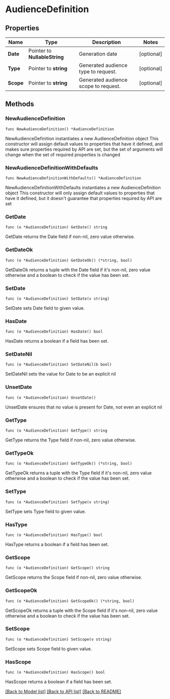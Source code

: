 # AudienceDefinition

## Properties

Name | Type | Description | Notes
------------ | ------------- | ------------- | -------------
**Date** | Pointer to **NullableString** | Generation date | [optional] 
**Type** | Pointer to **string** | Generated audience type to request. | [optional] 
**Scope** | Pointer to **string** | Generated audience scope to request. | [optional] 

## Methods

### NewAudienceDefinition

`func NewAudienceDefinition() *AudienceDefinition`

NewAudienceDefinition instantiates a new AudienceDefinition object
This constructor will assign default values to properties that have it defined,
and makes sure properties required by API are set, but the set of arguments
will change when the set of required properties is changed

### NewAudienceDefinitionWithDefaults

`func NewAudienceDefinitionWithDefaults() *AudienceDefinition`

NewAudienceDefinitionWithDefaults instantiates a new AudienceDefinition object
This constructor will only assign default values to properties that have it defined,
but it doesn't guarantee that properties required by API are set

### GetDate

`func (o *AudienceDefinition) GetDate() string`

GetDate returns the Date field if non-nil, zero value otherwise.

### GetDateOk

`func (o *AudienceDefinition) GetDateOk() (*string, bool)`

GetDateOk returns a tuple with the Date field if it's non-nil, zero value otherwise
and a boolean to check if the value has been set.

### SetDate

`func (o *AudienceDefinition) SetDate(v string)`

SetDate sets Date field to given value.

### HasDate

`func (o *AudienceDefinition) HasDate() bool`

HasDate returns a boolean if a field has been set.

### SetDateNil

`func (o *AudienceDefinition) SetDateNil(b bool)`

 SetDateNil sets the value for Date to be an explicit nil

### UnsetDate
`func (o *AudienceDefinition) UnsetDate()`

UnsetDate ensures that no value is present for Date, not even an explicit nil
### GetType

`func (o *AudienceDefinition) GetType() string`

GetType returns the Type field if non-nil, zero value otherwise.

### GetTypeOk

`func (o *AudienceDefinition) GetTypeOk() (*string, bool)`

GetTypeOk returns a tuple with the Type field if it's non-nil, zero value otherwise
and a boolean to check if the value has been set.

### SetType

`func (o *AudienceDefinition) SetType(v string)`

SetType sets Type field to given value.

### HasType

`func (o *AudienceDefinition) HasType() bool`

HasType returns a boolean if a field has been set.

### GetScope

`func (o *AudienceDefinition) GetScope() string`

GetScope returns the Scope field if non-nil, zero value otherwise.

### GetScopeOk

`func (o *AudienceDefinition) GetScopeOk() (*string, bool)`

GetScopeOk returns a tuple with the Scope field if it's non-nil, zero value otherwise
and a boolean to check if the value has been set.

### SetScope

`func (o *AudienceDefinition) SetScope(v string)`

SetScope sets Scope field to given value.

### HasScope

`func (o *AudienceDefinition) HasScope() bool`

HasScope returns a boolean if a field has been set.


[[Back to Model list]](../README.md#documentation-for-models) [[Back to API list]](../README.md#documentation-for-api-endpoints) [[Back to README]](../README.md)


